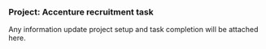 ### Project: Accenture recruitment task

Any information update project setup and task completion will be attached here.

